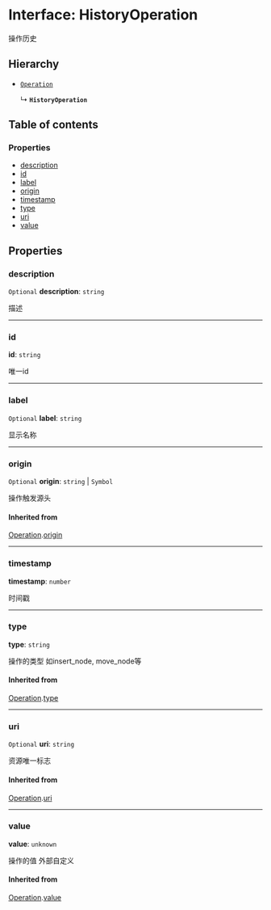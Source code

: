 # Interface: HistoryOperation

操作历史

## Hierarchy

* [`Operation`](/en/auto-docs/free-history-plugin/interfaces/Operation.md)

  ↳ **`HistoryOperation`**

## Table of contents

### Properties

* [description](/en/auto-docs/free-history-plugin/interfaces/HistoryOperation.md#description)
* [id](/en/auto-docs/free-history-plugin/interfaces/HistoryOperation.md#id)
* [label](/en/auto-docs/free-history-plugin/interfaces/HistoryOperation.md#label)
* [origin](/en/auto-docs/free-history-plugin/interfaces/HistoryOperation.md#origin)
* [timestamp](/en/auto-docs/free-history-plugin/interfaces/HistoryOperation.md#timestamp)
* [type](/en/auto-docs/free-history-plugin/interfaces/HistoryOperation.md#type)
* [uri](/en/auto-docs/free-history-plugin/interfaces/HistoryOperation.md#uri)
* [value](/en/auto-docs/free-history-plugin/interfaces/HistoryOperation.md#value)

## Properties

### description

`Optional` **description**: `string`

描述

***

### id

**id**: `string`

唯一id

***

### label

`Optional` **label**: `string`

显示名称

***

### origin

`Optional` **origin**: `string` | `Symbol`

操作触发源头

#### Inherited from

[Operation](/en/auto-docs/free-history-plugin/interfaces/Operation.md).[origin](/en/auto-docs/free-history-plugin/interfaces/Operation.md#origin)

***

### timestamp

**timestamp**: `number`

时间戳

***

### type

**type**: `string`

操作的类型 如insert\_node, move\_node等

#### Inherited from

[Operation](/en/auto-docs/free-history-plugin/interfaces/Operation.md).[type](/en/auto-docs/free-history-plugin/interfaces/Operation.md#type)

***

### uri

`Optional` **uri**: `string`

资源唯一标志

#### Inherited from

[Operation](/en/auto-docs/free-history-plugin/interfaces/Operation.md).[uri](/en/auto-docs/free-history-plugin/interfaces/Operation.md#uri)

***

### value

**value**: `unknown`

操作的值 外部自定义

#### Inherited from

[Operation](/en/auto-docs/free-history-plugin/interfaces/Operation.md).[value](/en/auto-docs/free-history-plugin/interfaces/Operation.md#value)
